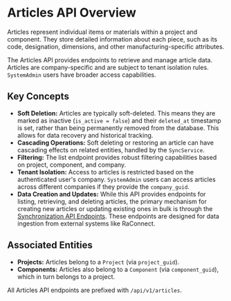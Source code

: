# Articles API Overview

Articles represent individual items or materials within a project and component. They store detailed information about each piece, such as its code, designation, dimensions, and other manufacturing-specific attributes.

The Articles API provides endpoints to retrieve and manage article data. Articles are company-specific and are subject to tenant isolation rules. `SystemAdmin` users have broader access capabilities.

## Key Concepts

-   **Soft Deletion:** Articles are typically soft-deleted. This means they are marked as inactive (`is_active = false`) and their `deleted_at` timestamp is set, rather than being permanently removed from the database. This allows for data recovery and historical tracking.
-   **Cascading Operations:** Soft deleting or restoring an article can have cascading effects on related entities, handled by the `SyncService`.
-   **Filtering:** The list endpoint provides robust filtering capabilities based on project, component, and company.
-   **Tenant Isolation:** Access to articles is restricted based on the authenticated user's company. `SystemAdmin` users can access articles across different companies if they provide the `company_guid`.
-   **Data Creation and Updates:** While this API provides endpoints for listing, retrieving, and deleting articles, the primary mechanism for creating new articles or updating existing ones in bulk is through the [Synchronization API Endpoints](../sync/index.md#sync-articles). These endpoints are designed for data ingestion from external systems like RaConnect.

## Associated Entities

-   **Projects:** Articles belong to a `Project` (via `project_guid`).
-   **Components:** Articles also belong to a `Component` (via `component_guid`), which in turn belongs to a project.

All Articles API endpoints are prefixed with `/api/v1/articles`. 